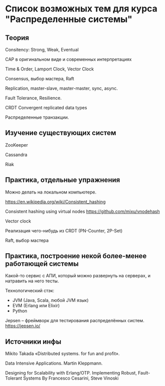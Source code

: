 # Список возможных тем для курса "Распределенные системы"

## Теория

Consitency: Strong, Weak, Eventual

CAP в оригинальном виде и современных интерпретациях

Time & Order, Lamport Clock, Vector Clock

Consensus, выбор мастера, Raft

Replication, master-slave, master-master, sync, async.

Fault Tolerance, Resilience.

CRDT Convergent replicated data types

Распределенные транзакции.


## Изучение существующих систем

ZooKeeper

Cassandra

Riak


## Практика, отдельные упражнения

Можно делать на локальном компьютере.

https://en.wikipedia.org/wiki/Consistent_hashing

Consistent hashing using virtual nodes https://github.com/mixu/vnodehash

Vector clock

Реализация чего-нибудь из CRDT (PN-Counter, 2P-Set)

Raft, выбор мастера


## Практика, построение некой более-менее работающей системы

Какой-то сервис с АПИ, который можно развернуть на серверах, и натравить на него тесты.

Технологический стэк:
- JVM (Java, Scala, любой JVM язык)
- EVM (Erlang или Elixir)
- Python

Jepsen – фреймворк для тестирования распределённых систем.
https://jepsen.io/


## Источники инфы

Mikito Takada​ «Distributed systems. for fun and profit».

Data Intensive Applications. Martin Kleppmann.

Designing for Scalability with Erlang/OTP. Implementing Robust, Fault-Tolerant Systems By Francesco Cesarini, Steve Vinoski
